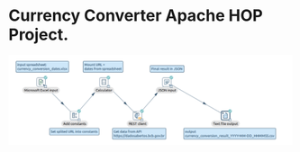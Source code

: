 # Currency Converter Apache HOP Project.

![Apache HOP Pipeline](currency_conversion.png "Apache HOP Pipeline")
